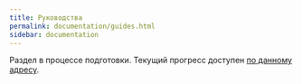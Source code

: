 ```yaml
---
title: Руководства
permalink: documentation/guides.html
sidebar: documentation
---
```


Раздел в процессе подготовки. Текущий прогресс доступен <a data-proofer-ignore href="https://ru.werf.io/applications_guide">по данному адресу</a>.
